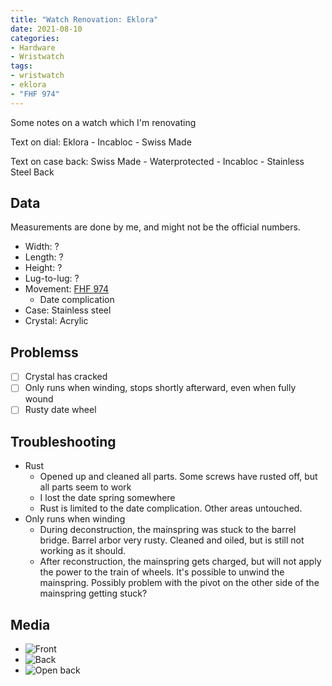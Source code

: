 ```yaml
---
title: "Watch Renovation: Eklora"
date: 2021-08-10
categories:
- Hardware
- Wristwatch
tags:
- wristwatch
- eklora
- "FHF 974"
---
```


Some notes on a watch which I'm renovating

Text on dial: Eklora - Incabloc - Swiss Made

Text on case back: Swiss Made - Waterprotected - Incabloc - Stainless Steel Back

## Data

Measurements are done by me, and might not be the official numbers.

* Width: ?
* Length: ?
* Height: ?
* Lug-to-lug: ?
* Movement: [FHF 974](http://www.ranfft.de/cgi-bin/bidfun-db.cgi?10&ranfft&0&2uswk&FHF_974)
  - Date complication
* Case: Stainless steel
* Crystal: Acrylic

## Problemss

- [ ] Crystal has cracked
- [ ] Only runs when winding, stops shortly afterward, even when fully wound
- [ ] Rusty date wheel

## Troubleshooting

* Rust
  - Opened up and cleaned all parts. Some screws have rusted off, but all parts seem to work
  - I lost the date spring somewhere
  - Rust is limited to the date complication. Other areas untouched.
* Only runs when winding
  - During deconstruction, the mainspring was stuck to the barrel bridge. Barrel arbor very rusty. Cleaned and oiled, but is still not working as it should.
  - After reconstruction, the mainspring gets charged, but will not apply the power to the train of wheels. It's possible to unwind the mainspring. Possibly problem with the pivot on the other side of the mainspring getting stuck?

## Media
* ![Front](https://i.imgur.com/OrJcMa4.jpg)
* ![Back](https://i.imgur.com/K0ZuIxo.jpg)
* ![Open back](https://i.imgur.com/R6q4AXO.jpg)
